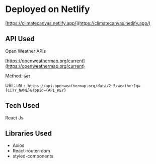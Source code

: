 # Deployed on Netlify

[https://climatecanvas.netlify.app/](https://climatecanvas.netlify.app/)

## API Used

Open Weather APIs

[https://openweathermap.org/current](https://openweathermap.org/current)

Method: `Get`

URL: `URL: https://api.openweathermap.org/data/2.5/weather?q={CITY_NAME}&appid={API_KEY}`

## Tech Used

React Js

## Libraries Used

* Axios
* React-router-dom
* styled-components